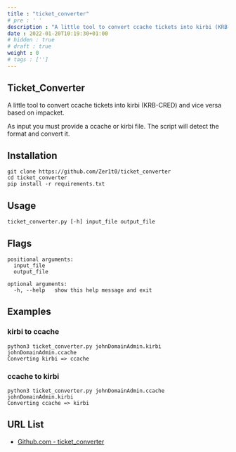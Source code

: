 ```yaml
---
title : "ticket_converter"
# pre : ' '
description : "A little tool to convert ccache tickets into kirbi (KRB-CRED) and vice versa based on impacket."
date : 2022-01-20T10:19:30+01:00
# hidden : true
# draft : true
weight : 0
# tags : ['']
---
```


## Ticket_Converter

A little tool to convert ccache tickets into kirbi (KRB-CRED) and vice versa based on impacket.

As input you must provide a ccache or kirbi file. The script will detect the format and convert it.

## Installation

```plain
git clone https://github.com/Zer1t0/ticket_converter
cd ticket_converter
pip install -r requirements.txt
```

## Usage

```plain
ticket_converter.py [-h] input_file output_file
```

## Flags

```plain
positional arguments:
  input_file
  output_file

optional arguments:
  -h, --help   show this help message and exit
```

## Examples

### kirbi to ccache

```plain
python3 ticket_converter.py johnDomainAdmin.kirbi johnDomainAdmin.ccache
Converting kirbi => ccache
```

### ccache to kirbi

```plain
python3 ticket_converter.py johnDomainAdmin.ccache johnDomainAdmin.kirbi
Converting ccache => kirbi
```

## URL List

* [Github.com - ticket_converter](https://github.com/Zer1t0/ticket_converter)
